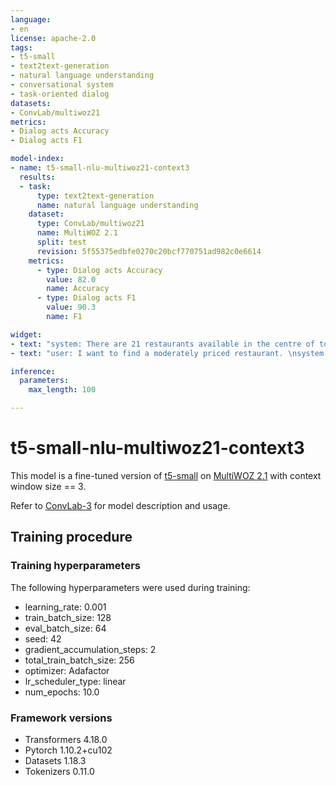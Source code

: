 ```yaml
---
language:
- en
license: apache-2.0
tags:
- t5-small
- text2text-generation
- natural language understanding
- conversational system
- task-oriented dialog
datasets:
- ConvLab/multiwoz21
metrics:
- Dialog acts Accuracy
- Dialog acts F1

model-index:
- name: t5-small-nlu-multiwoz21-context3
  results:
  - task:
      type: text2text-generation
      name: natural language understanding
    dataset:
      type: ConvLab/multiwoz21
      name: MultiWOZ 2.1
      split: test
      revision: 5f55375edbfe0270c20bcf770751ad982c0e6614
    metrics:
      - type: Dialog acts Accuracy
        value: 82.0
        name: Accuracy
      - type: Dialog acts F1
        value: 90.3
        name: F1

widget:
- text: "system: There are 21 restaurants available in the centre of town. How about a specific type of cuisine?\nuser: i need to know the food type and postcode and it should also have mutliple sports\nsystem: I am sorry I do not understand what you just said. Please repeat in a way that makes sense. \nuser: get me the food type and the post code"
- text: "user: I want to find a moderately priced restaurant. \nsystem: I have many options available for you! Is there a certain area or cuisine that interests you?\nuser: Yes I would like the restaurant to be located in the center of the attractions. "

inference:
  parameters:
    max_length: 100

---
```


# t5-small-nlu-multiwoz21-context3

This model is a fine-tuned version of [t5-small](https://huggingface.co/t5-small) on [MultiWOZ 2.1](https://huggingface.co/datasets/ConvLab/multiwoz21) with context window size == 3.

Refer to [ConvLab-3](https://github.com/ConvLab/ConvLab-3) for model description and usage.

## Training procedure

### Training hyperparameters

The following hyperparameters were used during training:
- learning_rate: 0.001
- train_batch_size: 128
- eval_batch_size: 64
- seed: 42
- gradient_accumulation_steps: 2
- total_train_batch_size: 256
- optimizer: Adafactor
- lr_scheduler_type: linear
- num_epochs: 10.0

### Framework versions

- Transformers 4.18.0
- Pytorch 1.10.2+cu102
- Datasets 1.18.3
- Tokenizers 0.11.0
